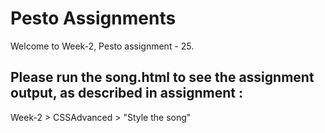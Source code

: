 # Pesto Assignments  

Welcome to Week-2, Pesto assignment - 25.

## Please run the song.html to see the assignment output, as described in assignment :
Week-2 > CSSAdvanced > "Style the song"